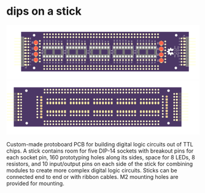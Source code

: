 # dips on a stick

![](assets/pcb_render_front_compressed.png)
![](assets/pcb_render_back_compressed.png)

Custom-made protoboard PCB for building digital logic circuits out of TTL chips. A stick contains room for five DIP-14 sockets with breakout pins for each socket pin, 160 prototyping holes along its sides, space for 8 LEDs, 8 resistors, and 10 input/output pins on each side of the stick for combining modules to create more complex digital logic circuits. Sticks can be connected end to end or with ribbon cables. M2 mounting holes are provided for mounting. 
